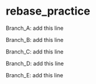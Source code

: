 # rebase_practice

Branch_A: add this line

Branch_B: add this line

Branch_C: add this line

Branch_D: add this line

Branch_E: add this line
